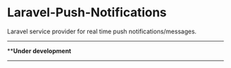 Laravel-Push-Notifications
==========================

Laravel service provider for real time push notifications/messages.

__________________________________________________________________

**************************Under development************************
___________________________________________________________________